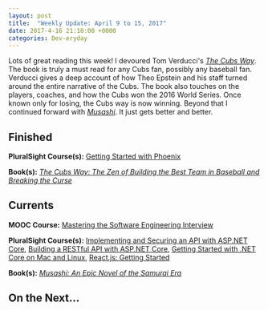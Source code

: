 ```yaml
---
layout: post
title:  "Weekly Update: April 9 to 15, 2017"
date: 2017-4-16 21:10:00 +0000
categories: Dev-eryday
---
```


Lots of great reading this week! I devoured Tom Verducci's *[The Cubs Way][cubs]*. The book is truly a must read for any Cubs fan, possibly any baseball fan. Verducci gives a deep account of how Theo Epstein and his staff turned around the entire narrative of the Cubs. The book also touches on the players, coaches, and how the Cubs won the 2016 World Series. Once known only for losing, the Cubs way is now winning. Beyond that I continued forward with *[Musashi][mus]*. It just gets better and better.

Finished
--------
**PluralSight Course(s):** [Getting Started with Phoenix][pho]

**Book(s):** *[The Cubs Way: The Zen of Building the Best Team in Baseball and Breaking the Curse][cubs]*

Currents
--------
**MOOC Course:** [Mastering the Software Engineering Interview][se]

**PluralSight Course(s):** [Implementing and Securing an API with ASP.NET Core][core], [Building a RESTful API with ASP.NET Core][rest], [Getting Started with .NET Core on Mac and Linux][mac], [React.js: Getting Started][react]

**Book(s):** *[Musashi: An Epic Novel of the Samurai Era][mus]* 

On the Next...
--------


[mus]: https://www.amazon.com/dp/B00CD428BU/ref=dp-kindle-redirect?_encoding=UTF8&btkr=1
[se]: https://www.coursera.org/learn/cs-tech-interview/
[rest]: https://app.pluralsight.com/library/courses/asp-dot-net-core-restful-api-building/table-of-contents
[mac]: https://app.pluralsight.com/library/courses/dotnet-core-mac-linux-getting-started/table-of-contents
[core]: https://app.pluralsight.com/library/courses/aspdotnetcore-implementing-securing-api/table-of-contents
[react]: https://app.pluralsight.com/library/courses/react-js-getting-started/table-of-contents
[pho]: https://app.pluralsight.com/library/courses/phoenix-getting-started/table-of-contents
[ilp]: https://github.com/jpniederer/IdeaListParser
[cubs]: https://www.amazon.com/Cubs-Way-Building-Baseball-Breaking-ebook/dp/B01M5LDUNR/ref=sr_1_1?ie=UTF8&qid=1491880527&sr=8-1&keywords=the+cubs+way